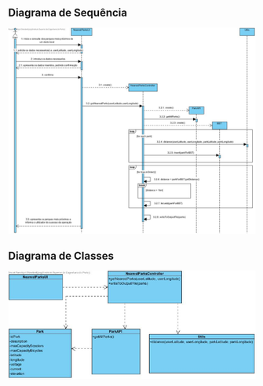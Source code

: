 ﻿##	Diagrama de Sequência

![SD_UC5.jpg](SD_UC5.jpg)

##	Diagrama de Classes

![CD_UC5.jpg](CD_UC5.jpg)